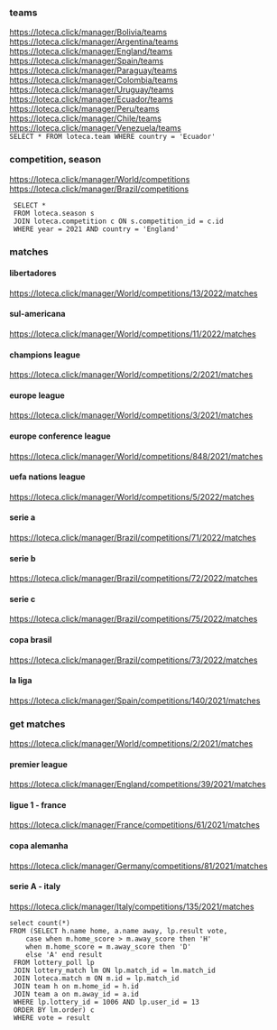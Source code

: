 ### teams
https://loteca.click/manager/Bolivia/teams
https://loteca.click/manager/Argentina/teams
https://loteca.click/manager/England/teams
https://loteca.click/manager/Spain/teams
https://loteca.click/manager/Paraguay/teams
https://loteca.click/manager/Colombia/teams
https://loteca.click/manager/Uruguay/teams
https://loteca.click/manager/Ecuador/teams
https://loteca.click/manager/Peru/teams
https://loteca.click/manager/Chile/teams
https://loteca.click/manager/Venezuela/teams<br>
`SELECT * FROM loteca.team WHERE country = 'Ecuador'`

### competition, season
https://loteca.click/manager/World/competitions
https://loteca.click/manager/Brazil/competitions<br>
```
 SELECT * 
 FROM loteca.season s
 JOIN loteca.competition c ON s.competition_id = c.id
 WHERE year = 2021 AND country = 'England'
 ```

### matches
#### libertadores
https://loteca.click/manager/World/competitions/13/2022/matches

#### sul-americana
https://loteca.click/manager/World/competitions/11/2022/matches

#### champions league
https://loteca.click/manager/World/competitions/2/2021/matches

#### europe league
https://loteca.click/manager/World/competitions/3/2021/matches

#### europe conference league
https://loteca.click/manager/World/competitions/848/2021/matches

#### uefa nations league
https://loteca.click/manager/World/competitions/5/2022/matches

#### serie a
https://loteca.click/manager/Brazil/competitions/71/2022/matches

#### serie b
https://loteca.click/manager/Brazil/competitions/72/2022/matches

#### serie c
https://loteca.click/manager/Brazil/competitions/75/2022/matches

#### copa brasil
https://loteca.click/manager/Brazil/competitions/73/2022/matches

#### la liga
https://loteca.click/manager/Spain/competitions/140/2021/matches

### get matches
https://loteca.click/manager/World/competitions/2/2021/matches

#### premier league
https://loteca.click/manager/England/competitions/39/2021/matches

#### ligue 1 - france
https://loteca.click/manager/France/competitions/61/2021/matches

#### copa alemanha
https://loteca.click/manager/Germany/competitions/81/2021/matches

#### serie A - italy
https://loteca.click/manager/Italy/competitions/135/2021/matches







```
select count(*)
FROM (SELECT h.name home, a.name away, lp.result vote, 
	case when m.home_score > m.away_score then 'H'
	when m.home_score = m.away_score then 'D'
	else 'A' end result
 FROM lottery_poll lp
 JOIN lottery_match lm ON lp.match_id = lm.match_id
 JOIN loteca.match m ON m.id = lp.match_id
 JOIN team h on m.home_id = h.id
 JOIN team a on m.away_id = a.id
 WHERE lp.lottery_id = 1006 AND lp.user_id = 13
 ORDER BY lm.order) c
 WHERE vote = result
```
